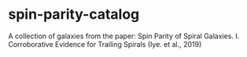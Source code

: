 # spin-parity-catalog
A collection of galaxies from the paper: Spin Parity of Spiral Galaxies. I. Corroborative Evidence for Trailing Spirals (Iye. et al., 2019)
